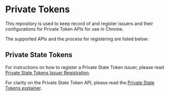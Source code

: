 # Private Tokens

This repository is used to keep record of and register issuers and their configurations for Private Token APIs for use in Chrome.

The supported APIs and the process for registering are listed below:

## Private State Tokens

For instructions on how to register a Private State Token issuer, please read [Private State Tokens Issuer Registration](https://github.com/GoogleChrome/private-tokens/blob/main/PST-Registration.md).

For clarity on the Private State Token API, please read the [Private State Tokens explainer](https://github.com/WICG/trust-token-api/).
